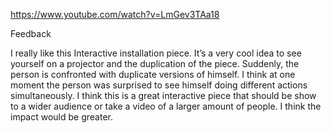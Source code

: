 https://www.youtube.com/watch?v=LmGev3TAa18

Feedback

I really like this Interactive installation piece. It’s a very cool idea to see yourself on a projector and the duplication of the piece. Suddenly, the person is confronted with duplicate versions of himself. I think at one moment the person was surprised to see himself doing different actions simultaneously. I think this is a great interactive piece that should be show to a wider audience or take a video of a larger amount of people. I think the impact would be greater.
